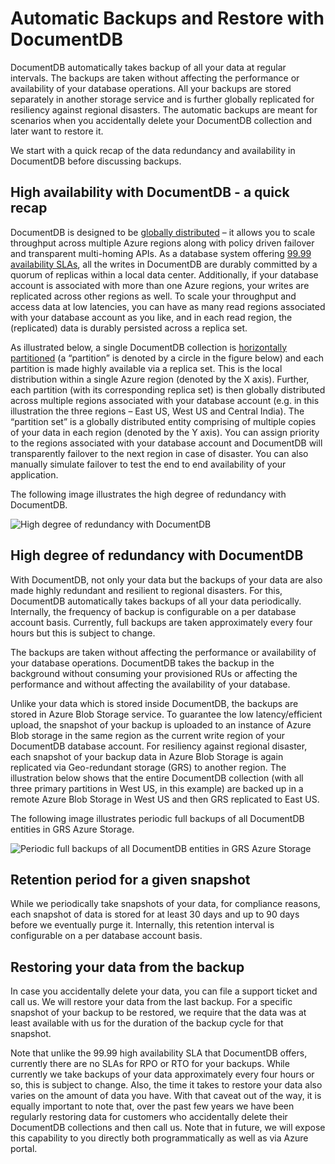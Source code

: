 <properties
	pageTitle="Automatic backup and restore with DocumentDB | Microsoft Azure"
	description="Learn how to perform automatic backups and database restores with Azure DocumentDB."
	keywords="TBD"
	services="documentdb"
	authors="syamkmsft"
	manager="jhubbard"
	editor="monicar"/>

<tags
	ms.service="documentdb"
	ms.workload="data-services"
	ms.tgt_pltfrm="na"
	ms.devlang="multiple"
	ms.topic="article"
	ms.date="09/12/2016"
	ms.author="syam.kumar"/>

# Automatic Backups and Restore with DocumentDB 

DocumentDB automatically takes backup of all your data at regular intervals. The backups are taken without affecting the performance or availability of your database operations. All your backups are stored separately in another storage service and is further globally replicated for resiliency against regional disasters. The automatic backups are meant for scenarios when you accidentally delete your DocumentDB collection and later want to restore it.  

We start with a quick recap of the data redundancy and availability in DocumentDB before discussing backups. 

## High availability with DocumentDB - a quick recap 

DocumentDB is designed to be [globally distributed](documentdb-distribute-data-globally.md) – it allows you to scale throughput across multiple Azure regions along with policy driven failover and transparent multi-homing APIs. As a database system offering [99.99 availability SLAs](https://azure.microsoft.com/support/legal/sla/documentdb/v1_0/), all the writes in DocumentDB are durably committed by a quorum of replicas within a local data center. Additionally, if your database account is associated with more than one Azure regions, your writes are replicated across other regions as well. To scale your throughput and access data at low latencies, you can have as many read regions associated with your database account as you like, and in each read region, the (replicated) data is durably persisted across a replica set.  

As illustrated below, a single DocumentDB collection is [horizontally partitioned](documentdb-partition-data.md) (a “partition” is denoted by a circle in the figure below) and each partition is made highly available via a replica set. This is the local distribution within a single Azure region (denoted by the X axis). Further, each partition (with its corresponding replica set) is then globally distributed across multiple regions associated with your database account (e.g. in this illustration the three regions – East US, West US and Central India). The “partition set” is a globally distributed entity comprising of multiple copies of your data in each region (denoted by the Y axis). You can assign priority to the regions associated with your database account and DocumentDB will transparently failover to the next region in case of disaster. You can also manually simulate failover to test the end to end availability of your application.  

The following image illustrates the high degree of redundancy with DocumentDB.

![High degree of redundancy with DocumentDB](./media/documentdb-backup-and-restore/azure-documentdb-nosql-database-redundancy.png)

## High degree of redundancy with DocumentDB

With DocumentDB, not only your data but the backups of your data are also made highly redundant and resilient to regional disasters. For this, DocumentDB automatically takes backups of all your data periodically. Internally, the frequency of backup is configurable on a per database account basis. Currently, full backups are taken approximately every four hours but this is subject to change. 

The backups are taken without affecting the performance or availability of your database operations. DocumentDB takes the backup in the background without consuming your provisioned RUs or affecting the performance and without affecting the availability of your database. 

Unlike your data which is stored inside DocumentDB, the backups are stored in Azure Blob Storage service. To guarantee the low latency/efficient upload, the snapshot of your backup is uploaded to an instance of Azure Blob storage in the same region as the current write region of your DocumentDB database account. For resiliency against regional disaster, each snapshot of your backup data in Azure Blob Storage is again replicated via Geo-redundant storage (GRS) to another region. The illustration below shows that the entire DocumentDB collection (with all three primary partitions in West US, in this example) are backed up in a remote Azure Blob Storage in West US and then GRS replicated to East US. 

The following image illustrates periodic full backups of all DocumentDB entities in GRS Azure Storage.

![Periodic full backups of all DocumentDB entities in GRS Azure Storage](./media/documentdb-backup-and-restore/azure-documentdb-nosql-database-periodic-backups.png)


## Retention period for a given snapshot

While we periodically take snapshots of your data, for compliance reasons, each snapshot of data is stored for at least 30 days and up to 90 days before we eventually purge it. Internally, this retention interval is configurable on a per database account basis. 

## Restoring your data from the backup

In case you accidentally delete your data, you can file a support ticket and call us. We will restore your data from the last backup. For a specific snapshot of your backup to be restored, we require that the data was at least available with us for the duration of the backup cycle for that snapshot.

Note that unlike the 99.99 high availability SLA that DocumentDB offers, currently there are no SLAs for RPO or RTO for your backups. While currently we take backups of your data approximately every four hours or so, this is subject to change. Also, the time it takes to restore your data also varies on the amount of data you have. With that caveat out of the way, it is equally important to note that, over the past few years we have been regularly restoring data for customers who accidentally delete their DocumentDB collections and then call us. Note that in future, we will expose this capability to you directly both programmatically as well as via Azure portal. 